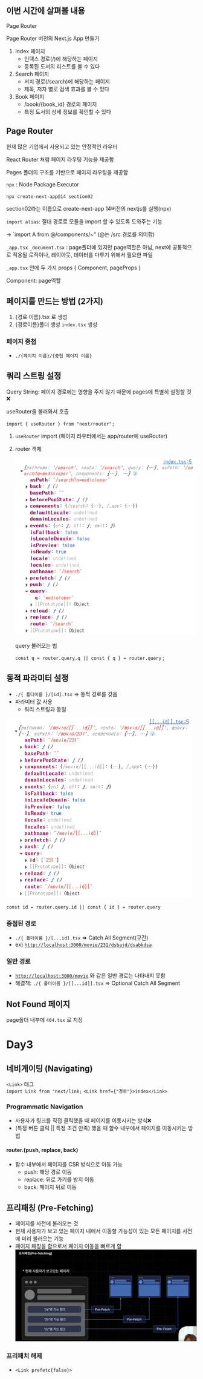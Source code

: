 ## 이번 시간에 살펴볼 내용

Page Router

Page Router 버전의 Next.js App 만들기

1. Index 페이지
    - 인덱스 경로(/)에 해당하는 페이지
    - 등록된 도서의 리스트를 볼 수 있다
2. Search 페이지
    - 서치 경로(/search)에 해당하는 페이지
    - 제목, 저자 별로 검색 효과를 볼 수 있다
3. Book 페이지
    - /book/{book_id} 경로의 페이지
    - 특정 도서의 상세 정보를 확인할 수 있다

## Page Router

현재 많은 기업에서 사용되고 있는 안정적인 라우터

React Router 처럼 페이지 라우팅 기능을 제공함

Pages 폴더의 구조를 기반으로 페이지 라우팅을 제공함

`npx` : Node Package Executor

`npx create-next-app@14 section02` 

section02라는 이름으로 create-next-app 14버전의 nextjs를 실행(npx)

`import alias`: 절대 경로로 모듈을 import 할 수 있도록 도와주는 기능

→ `import A from @/components/~" (@는 /src 경로를 의미함)

`_app.tsx` `_document.tsx` : page폴더에 있지만 page역할은 아님, next에 공통적으로 적용될 로직이나, 레이아웃, 데이터를 다루기 위해서 필요한 파일

`_app.tsx` 안에 두 가지 props { Component, pageProps }

Component: page역할

## 페이지를 만드는 방법 (2가지)

1. {경로 이름}.tsx 로 생성
2. {경로이름}폴더 생성 `index.tsx` 생성

### 페이지 중첩

- `./{페이지 이름}/{중첩 페이지 이름}`

## 쿼리 스트링 설정

Query String: 페이지 경로에는 영향을 주지 않기 때문에 pages에 특별히 설정할 것 ❌

useRouter을 불러와서 호출

`import { useRouter } from "next/router";`

1. `useRouter` import (페이지 라우터에서는 app/router에 useRouter)
2. router 객체
    
    ![alt text](image.png)
    
    query 불러오는 법
    
    `const q = router.query.q || const { q } = router.query` ;
    

## 동적 파라미터 설정

- `./{ 폴더이름 }/[id].tsx`  ⇒ 동적 경로를 갖음
- 파라미터 값 사용
    - 쿼리 스트링과 동일

![alt text](image-1.png)

`const id = router.query.id || const { id } = router.query`

### 중첩된 경로

- `./{ 폴더이름 }/[...id].tsx` ⇒ Catch All Segment(구간)
- ex) [`http://localhost:3000/movie/231/dsbajd/dsabkdsa`](http://localhost:3000/movie/231/dsbajd/dsabkdsa)

### 일반 경로

- [`http://localhost:3000/movie`](http://localhost:3000/movie/231/dsbajd/dsabkdsa) 와 같은 일반 경로는 나타내지 못함
- 해결책: `./{ 폴더이름 }/[[...id]].tsx` ⇒ Optional Catch All Segment

## Not Found 페이지

page폴더 내부에 `404.tsx` 로 지정


# Day3  
## 네비게이팅 (Navigating)
`<Link>` 태그  
`import Link from "next/link;`
`<Link href={"경로"}>index</Link>`  

### Programmatic Navigation
- 사용자가 링크를 직접 클릭했을 때 페이지를 이동시키는 방식❌
- (특정 버튼 클릭 || 특정 조건 만족) 했을 때 함수 내부에서 페이지를 이동시키는 방법

#### router.(push, replace, back)
- 함수 내부에서 페이지를 CSR 방식으로 이동 가능
    - push: 해당 경로 이동
    - replace: 뒤로 가기를 방지 이동
    - back: 페이지 뒤로 이동

## 프리패칭 (Pre-Fetching)
- 페이지를 사전에 불러오는 것
- 현재 사용자가 보고 있는 페이지 내에서 이동할 가능성이 있는 모든 페이지를 사전에 미리 불러오는 기능
- 페이지 패칭을 함으로서 페이지 이동을 빠르게 함
![alt text](image-2.png)
### 프리패치 해제
- `<Link prefetc{false}>` 